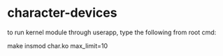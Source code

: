 # character-devices

to run kernel module through userapp, type the following from root cmd:

 make
 insmod char.ko max_limit=10
